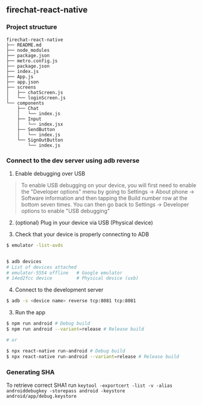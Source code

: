 ## firechat-react-native

### Project structure

```
firechat-react-native
├── README.md
├── node_modules
├── package.json
├── metro.config.js
├── package.json
├── index.js
├── App.js
├── app.json
├── screens
│   ├── chatScreen.js
│   └── loginScreen.js
└── components
    ├── Chat
    │   └── index.js
    ├── Input
    │   └── index.jsx
    ├── SendButton
    │   └── index.js
    └── SignOutButton
        └── index.js
```

### Connect to the dev server using adb reverse

1. Enable debugging over USB

> To enable USB debugging on your device, you will first need to enable the "Developer options" menu by going to Settings → About phone → Software information and then tapping the Build number row at the bottom seven times. You can then go back to Settings → Developer options to enable "USB debugging"

2. (optional) Plug in your device via USB (Physical device)

3. Check that your device is properly connecting to ADB

```zsh
$ emulator -list-avds


$ adb devices
# List of devices attached
# emulator-5554 offline   # Google emulator
# 14ed2fcc device         # Physical device (usb)
```

4. Connect to the development server

```zsh
$ adb -s <device name> reverse tcp:8081 tcp:8081
```

3. Run the app

```zsh
$ npm run android # Debug build
$ npm run android --variant=release # Release build

# or

$ npx react-native run-android # Debug build
$ npx react-native run-android --variant=release # Release build
```

### Generating SHA

To retrieve correct SHA1 run `keytool -exportcert -list -v -alias androiddebugkey -storepass android -keystore android/app/debug.keystore`
